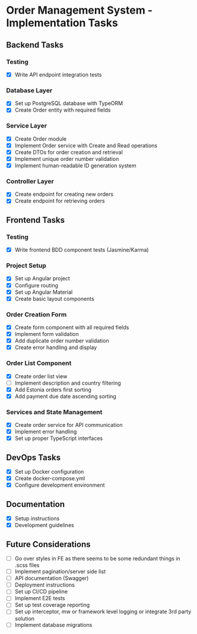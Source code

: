 # Order Management System - Implementation Tasks

## Backend Tasks

### Testing
- [x] Write API endpoint integration tests

### Database Layer
- [x] Set up PostgreSQL database with TypeORM
- [x] Create Order entity with required fields

### Service Layer
- [x] Create Order module
- [x] Implement Order service with Create and Read operations
- [x] Create DTOs for order creation and retrieval
- [x] Implement unique order number validation
- [x] Implement human-readable ID generation system

### Controller Layer
- [x] Create endpoint for creating new orders
- [x] Create endpoint for retrieving orders

## Frontend Tasks

### Testing
- [x] Write frontend BDD component tests (Jasmine/Karma)

### Project Setup
- [x] Set up Angular project
- [x] Configure routing
- [x] Set up Angular Material
- [x] Create basic layout components

### Order Creation Form
- [x] Create form component with all required fields
- [x] Implement form validation
- [x] Add duplicate order number validation
- [x] Create error handling and display

### Order List Component
- [x] Create order list view
- [ ] Implement description and country filtering
- [x] Add Estonia orders first sorting
- [x] Add payment due date ascending sorting

### Services and State Management
- [x] Create order service for API communication
- [x] Implement error handling
- [x] Set up proper TypeScript interfaces

## DevOps Tasks
- [x] Set up Docker configuration
- [x] Create docker-compose.yml
- [x] Configure development environment

## Documentation
- [x] Setup instructions
- [x] Development guidelines

## Future Considerations
- [ ] Go over styles in FE as there seems to be some redundant things in .scss files
- [ ] Implement pagination/server side list
- [ ] API documentation (Swagger)
- [ ] Deployment instructions 
- [ ] Set up CI/CD pipeline
- [ ] Implement E2E tests
- [ ] Set up test coverage reporting
- [ ] Set up interceptor, mw or framework level logging or integrate 3rd party solution
- [ ] Implement database migrations
